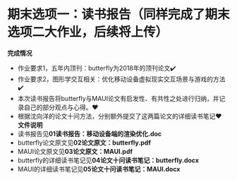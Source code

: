 # 期末选项一：读书报告（同样完成了期末选项二大作业，后续将上传）
**完成情况**
 *  作业要求1，五年内顶刊：butterfly为2018年的顶刊论文✔️
 *  作业要求2，图形学交互相关：优化移动设备虚拟现实交互场景与游戏的方法✔️
 *  本次读书报告将butterfly与MAUI论文有启发性、有共性之处进行归纳，并记录自己的部分观点与心得。❤️
 *  根据沈向洋的论文十问方法，分别额外提交了这两篇论文的详细读书笔记❤️
**文件说明**
 * 读书报告见**01读书报告：移动设备端的渲染优化.doc**
 * butterfly论文原文见**02论文原文：butterfly.pdf**
 * MAUI论文原文见**03论文原文：MAUI.pdf**
 * butterfly的详细读书笔记见**04论文十问读书笔记：butterfly.docx**
 * MAUI的详细读书笔记见**05论文十问读书笔记：MAUI.docx**
 